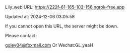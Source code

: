 Lily_web URL: https://222f-61-165-102-156.ngrok-free.app

Updated at: 2024-12-06 03:05:58

If you cannot open this URL, the server might be down.

Please contact: 

goley04@foxmail.com Or Wechat:GL_yeaH